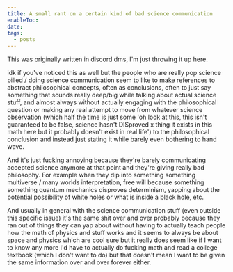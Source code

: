 ```yaml
---
title: A small rant on a certain kind of bad science communication
enableToc: 
date: 
tags:
  - posts
---
```

This was originally written in discord dms, I'm just throwing it up here.

 idk if you've noticed this as well but the people who are really pop science pilled / doing science communication seem to like to make references to abstract philosophical concepts, often as conclusions, often to just say something that sounds really deep/big while talking about actual science stuff, and almost always without actually engaging with the philosophical question or making any real attempt to move from whatever science observation (which half the time is just some 'oh look at this, this isn't guaranteed to be false, science hasn't DISproved x thing it exists in this math here but it probably doesn't exist in real life') to the philosophical conclusion and instead just stating it while barely even bothering to hand wave.

And it's just fucking annoying because they're barely communicating accepted science anymore at that point and they're giving really bad philosophy. For example when they dip into something something multiverse / many worlds interpretation, free will because something something quantum mechanics disproves determinism, yapping about the potential possibility of white holes or what is inside a black hole, etc.

And usually in general with the science communication stuff (even outside this specific issue) it's the same shit over and over probably because they ran out of things they can yap about without having to actually teach people how the math of physics and stuff works and it seems to always be about space and physics which are cool sure but it really does seem like if I want to know any more I'd have to actually do fucking math and read a college textbook (which I don't want to do) but that doesn't mean I want to be given the same information over and over forever either.